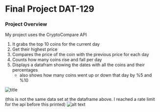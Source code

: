 # Final Project DAT-129

### Project Overview

My project uses the CryptoCompare API
1. It grabs the top 10 coins for the current day
2. Get their highest price
3. Compares the price of the coin with the previous price for each day
4. Counts how many coins rise and fall per day
5. Displays a datafram showing the dates with all the coins and their percentages
    - also shows how many coins went up or down that day by %5 and %10
    
![title](img/dataframcoin.jpg) 

(this is not the same data set at the dataframe above. I reached a rate limit for the api before this printed)
![alt text](img/coindisplay.png)
